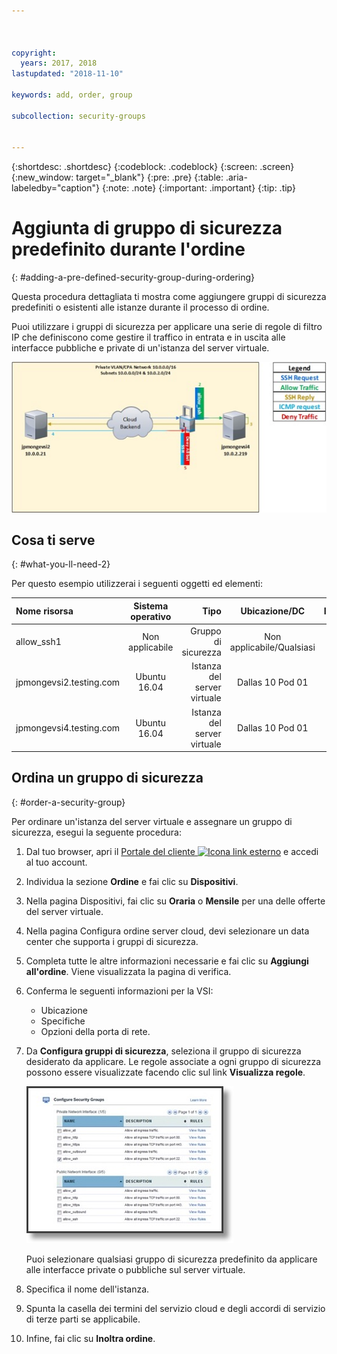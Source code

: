 ```yaml
---



copyright:
  years: 2017, 2018
lastupdated: "2018-11-10"

keywords: add, order, group

subcollection: security-groups


---
```


{:shortdesc: .shortdesc}
{:codeblock: .codeblock}
{:screen: .screen}
{:new_window: target="_blank"}
{:pre: .pre}
{:table: .aria-labeledby="caption"}
{:note: .note}
{:important: .important}
{:tip: .tip}

# Aggiunta di gruppo di sicurezza predefinito durante l'ordine
{: #adding-a-pre-defined-security-group-during-ordering}

Questa procedura dettagliata ti mostra come aggiungere gruppi di sicurezza predefiniti o esistenti alle istanze durante il processo di ordine.

Puoi utilizzare i gruppi di sicurezza per applicare una serie di regole di filtro IP che definiscono come gestire il traffico in entrata e in uscita alle interfacce pubbliche e private di un'istanza del server virtuale.

![Gruppo di sicurezza personalizzato](./images/goal2.jpg)

## Cosa ti serve
{: #what-you-ll-need-2}

Per questo esempio utilizzerai i seguenti oggetti ed elementi:

| Nome risorsa  | Sistema operativo | Tipo | Ubicazione/DC | IP/Sottorete |
|:------------- |:---------------:| -------------:| :---------------:| ---------------:|
| allow_ssh1 | Non applicabile  | Gruppo di sicurezza | Non applicabile/Qualsiasi | 0.0.0.0/0 |
|jpmongevsi2.testing.com | Ubuntu 16.04 | Istanza del server virtuale | Dallas 10 Pod 01 | 10.0.0.21 |
|jpmongevsi4.testing.com | Ubuntu 16.04 | Istanza del server virtuale |	Dallas 10 Pod 01	| 10.0.2.219 |

## Ordina un gruppo di sicurezza
{: #order-a-security-group}

Per ordinare un'istanza del server virtuale e assegnare un gruppo di sicurezza, esegui la seguente procedura:

1. Dal tuo browser, apri il [Portale del cliente ![Icona link esterno](../../icons/launch-glyph.svg "Icona link esterno")](https://cloud.ibm.com/classic) e accedi al tuo account.
2. Individua la sezione **Ordine** e fai clic su **Dispositivi**.
3. Nella pagina Dispositivi, fai clic su **Oraria** o **Mensile** per una delle offerte del server virtuale.
4. Nella pagina Configura ordine server cloud, devi selezionare un data center che supporta i gruppi di sicurezza.
5. Completa tutte le altre informazioni necessarie e fai clic su **Aggiungi all'ordine**. Viene visualizzata la pagina di verifica.
6. Conferma le seguenti informazioni per la VSI:

	* Ubicazione
	* Specifiche
	* Opzioni della porta di rete.

7. Da **Configura gruppi di sicurezza**, seleziona il gruppo di sicurezza desiderato da applicare. Le regole associate a ogni gruppo di sicurezza possono essere visualizzate facendo clic sul link **Visualizza regole**.

	![Gruppo di sicurezza personalizzato](./images/sgs.jpg)

	Puoi selezionare qualsiasi gruppo di sicurezza predefinito da applicare alle interfacce private o pubbliche sul server virtuale.

8. Specifica il nome dell'istanza.
9. Spunta la casella dei termini del servizio cloud e degli accordi di servizio di terze parti se applicabile.
10. Infine, fai clic su **Inoltra ordine**.
